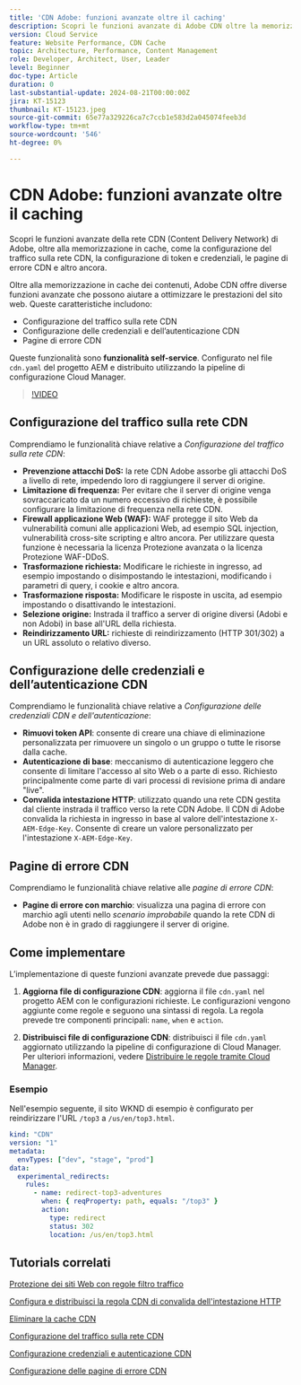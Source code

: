```yaml
---
title: 'CDN Adobe: funzioni avanzate oltre il caching'
description: Scopri le funzioni avanzate di Adobe CDN oltre la memorizzazione in cache, ad esempio la configurazione del traffico sulla CDN, la configurazione di token e credenziali, le pagine di errore CDN e altro ancora.
version: Cloud Service
feature: Website Performance, CDN Cache
topic: Architecture, Performance, Content Management
role: Developer, Architect, User, Leader
level: Beginner
doc-type: Article
duration: 0
last-substantial-update: 2024-08-21T00:00:00Z
jira: KT-15123
thumbnail: KT-15123.jpeg
source-git-commit: 65e77a329226ca7c7ccb1e583d2a045074feeb3d
workflow-type: tm+mt
source-wordcount: '546'
ht-degree: 0%

---
```



# CDN Adobe: funzioni avanzate oltre il caching

Scopri le funzioni avanzate della rete CDN (Content Delivery Network) di Adobe, oltre alla memorizzazione in cache, come la configurazione del traffico sulla rete CDN, la configurazione di token e credenziali, le pagine di errore CDN e altro ancora.

Oltre alla memorizzazione in cache dei contenuti, Adobe CDN offre diverse funzioni avanzate che possono aiutare a ottimizzare le prestazioni del sito web. Queste caratteristiche includono:

- Configurazione del traffico sulla rete CDN
- Configurazione delle credenziali e dell’autenticazione CDN
- Pagine di errore CDN

Queste funzionalità sono **funzionalità self-service**. Configurato nel file `cdn.yaml` del progetto AEM e distribuito utilizzando la pipeline di configurazione Cloud Manager.

>[!VIDEO](https://video.tv.adobe.com/v/3433104?quality=12&learn=on)

## Configurazione del traffico sulla rete CDN

Comprendiamo le funzionalità chiave relative a _Configurazione del traffico sulla rete CDN_:

- **Prevenzione attacchi DoS:** la rete CDN Adobe assorbe gli attacchi DoS a livello di rete, impedendo loro di raggiungere il server di origine.
- **Limitazione di frequenza:** Per evitare che il server di origine venga sovraccaricato da un numero eccessivo di richieste, è possibile configurare la limitazione di frequenza nella rete CDN.
- **Firewall applicazione Web (WAF):** WAF protegge il sito Web da vulnerabilità comuni alle applicazioni Web, ad esempio SQL injection, vulnerabilità cross-site scripting e altro ancora. Per utilizzare questa funzione è necessaria la licenza Protezione avanzata o la licenza Protezione WAF-DDoS.
- **Trasformazione richiesta:** Modificare le richieste in ingresso, ad esempio impostando o disimpostando le intestazioni, modificando i parametri di query, i cookie e altro ancora.
- **Trasformazione risposta:** Modificare le risposte in uscita, ad esempio impostando o disattivando le intestazioni.
- **Selezione origine:** Instrada il traffico a server di origine diversi (Adobi e non Adobi) in base all&#39;URL della richiesta.
- **Reindirizzamento URL:** richieste di reindirizzamento (HTTP 301/302) a un URL assoluto o relativo diverso.

## Configurazione delle credenziali e dell’autenticazione CDN

Comprendiamo le funzionalità chiave relative a _Configurazione delle credenziali CDN e dell&#39;autenticazione_:

- **Rimuovi token API**: consente di creare una chiave di eliminazione personalizzata per rimuovere un singolo o un gruppo o tutte le risorse dalla cache.
- **Autenticazione di base**: meccanismo di autenticazione leggero che consente di limitare l&#39;accesso al sito Web o a parte di esso. Richiesto principalmente come parte di vari processi di revisione prima di andare &quot;live&quot;.
- **Convalida intestazione HTTP**: utilizzato quando una rete CDN gestita dal cliente instrada il traffico verso la rete CDN Adobe. Il CDN di Adobe convalida la richiesta in ingresso in base al valore dell&#39;intestazione `X-AEM-Edge-Key`. Consente di creare un valore personalizzato per l&#39;intestazione `X-AEM-Edge-Key`.

## Pagine di errore CDN

Comprendiamo le funzionalità chiave relative alle _pagine di errore CDN_:

- **Pagine di errore con marchio**: visualizza una pagina di errore con marchio agli utenti nello _scenario improbabile_ quando la rete CDN di Adobe non è in grado di raggiungere il server di origine.

## Come implementare

L’implementazione di queste funzioni avanzate prevede due passaggi:

1. **Aggiorna file di configurazione CDN**: aggiorna il file `cdn.yaml` nel progetto AEM con le configurazioni richieste. Le configurazioni vengono aggiunte come regole e seguono una sintassi di regola. La regola prevede tre componenti principali: `name`, `when` e `action`.

2. **Distribuisci file di configurazione CDN**: distribuisci il file `cdn.yaml` aggiornato utilizzando la pipeline di configurazione di Cloud Manager. Per ulteriori informazioni, vedere [Distribuire le regole tramite Cloud Manager](https://experienceleague.adobe.com/en/docs/experience-manager-learn/cloud-service/security/traffic-filter-and-waf-rules/how-to-setup#deploy-rules-through-cloud-manager).

### Esempio

Nell&#39;esempio seguente, il sito WKND di esempio è configurato per reindirizzare l&#39;URL `/top3` a `/us/en/top3.html`.

```yaml
kind: "CDN"
version: "1"
metadata:
  envTypes: ["dev", "stage", "prod"]
data:
  experimental_redirects:
    rules:
      - name: redirect-top3-adventures
        when: { reqProperty: path, equals: "/top3" }
        action:
          type: redirect
          status: 302
          location: /us/en/top3.html
```

## Tutorials correlati

[Protezione dei siti Web con regole filtro traffico](https://experienceleague.adobe.com/it/docs/experience-manager-learn/cloud-service/security/traffic-filter-and-waf-rules/overview)

[Configura e distribuisci la regola CDN di convalida dell&#39;intestazione HTTP](https://experienceleague.adobe.com/en/docs/experience-manager-learn/cloud-service/content-delivery/custom-domain-names-with-customer-managed-cdn#configure-and-deploy-http-header-validation-cdn-rule)

[Eliminare la cache CDN](https://experienceleague.adobe.com/en/docs/experience-manager-learn/cloud-service/caching/how-to/purge-cache)

[Configurazione del traffico sulla rete CDN](https://experienceleague.adobe.com/en/docs/experience-manager-cloud-service/content/implementing/content-delivery/cdn-configuring-traffic#client-side-redirectors)

[Configurazione credenziali e autenticazione CDN](https://experienceleague.adobe.com/en/docs/experience-manager-cloud-service/content/implementing/content-delivery/cdn-credentials-authentication)

[Configurazione delle pagine di errore CDN](https://experienceleague.adobe.com/en/docs/experience-manager-cloud-service/content/implementing/content-delivery/cdn-error-pages)
